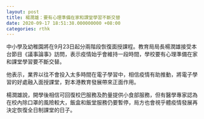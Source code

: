 ```yaml
---
layout: post
title: 楊潤雄：要有心理準備在家和課堂學習不斷交替
date: 2020-09-17 18:51:38.000000000 +08:00
categories: rthk
---
```


中小學及幼稚園將在9月23日起分兩階段恢復面授課程。教育局局長楊潤雄接受本台節目《議事論事》訪問，表示疫情始乎會維持一段時間，學校要有心理準備在家和課堂學習要不斷交替。

他表示，業界以往不會投入太多時間在電子學習中，相信疫情有助推動，將電子學習的好處融入面授課堂，對本港教育發展帶來正面作用。

楊潤雄說，開學後相信可回復校巴服務及酌量提供小食部服務，但有醫學專家認為在校內除口罩的風險較大，飯盒和飯堂服務仍要暫停，局方也會視乎體疫情發展再決定恢復全日制課堂的日子。
